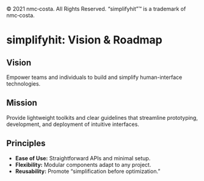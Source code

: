 © 2021 nmc‑costa. All Rights Reserved.
“simplifyhit”™ is a trademark of nmc‑costa.

# simplifyhit: Vision & Roadmap

## Vision
Empower teams and individuals to build and simplify human-interface technologies.

## Mission
Provide lightweight toolkits and clear guidelines that streamline prototyping, development, and deployment of intuitive interfaces.

## Principles
- **Ease of Use:** Straightforward APIs and minimal setup.
- **Flexibility:** Modular components adapt to any project.
- **Reusability:** Promote “simplification before optimization.”
